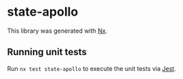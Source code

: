 # state-apollo

This library was generated with [Nx](https://nx.dev).

## Running unit tests

Run `nx test state-apollo` to execute the unit tests via [Jest](https://jestjs.io).
